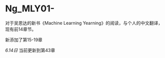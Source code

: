 # Ng_MLY01-
对于吴恩达的新书《Machine Learning Yearning》的阅读，与个人的中文翻译，现有前14章节。

新添加了第15-19章

*6.14日*
当前更新到第43章
